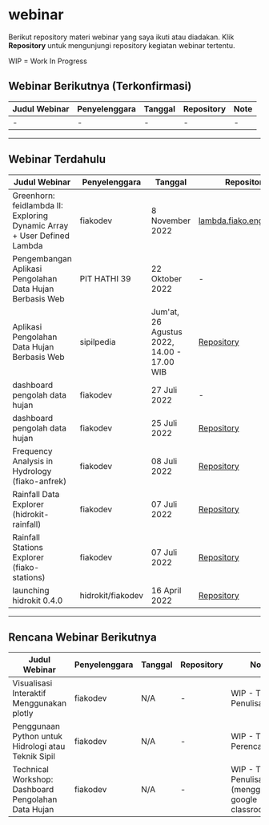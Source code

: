 # webinar
Berikut repository materi webinar yang saya ikuti atau diadakan. Klik **Repository** untuk mengunjungi repository kegiatan webinar tertentu.

WIP = Work In Progress

## Webinar Berikutnya (Terkonfirmasi)

Judul Webinar | Penyelenggara | Tanggal | Repository | Note
--- | --- | --- | --- | ---
\- | - | - | - | -

---

## Webinar Terdahulu

Judul Webinar | Penyelenggara | Tanggal | Repository | Note
--- | --- | --- | --- | ---
Greenhorn: feidlambda II: Exploring Dynamic Array + User Defined Lambda | fiakodev | 8 November 2022 | [lambda.fiako.engineering](https://lambda.fiako.engineering) | -
Pengembangan Aplikasi Pengolahan Data Hujan Berbasis Web | PIT HATHI 39 | 22 Oktober 2022 | - | -
Aplikasi Pengolahan Data Hujan Berbasis Web | sipilpedia | Jum'at, 26 Agustus 2022, 14.00 - 17.00 WIB | [Repository](./sipilpedia#readme) | -
dashboard pengolah data hujan | fiakodev | 27 Juli 2022 | - | dibatalkan
dashboard pengolah data hujan | fiakodev | 25 Juli 2022 | [Repository](./fiakodev/20220725-pengolah-data-hujan#readme) | -
Frequency Analysis in Hydrology (fiako-anfrek) | fiakodev | 08 Juli 2022 | [Repository](./fiakodev/20220707-aplikasi-fiakodev#readme) | demonstrasi/presentasi
Rainfall Data Explorer (hidrokit-rainfall) | fiakodev | 07 Juli 2022 | [Repository](./fiakodev/20220707-aplikasi-fiakodev#readme) | demonstrasi/presentasi
Rainfall Stations Explorer (fiako-stations) | fiakodev | 07 Juli 2022 | [Repository](./fiakodev/20220707-aplikasi-fiakodev#readme) | demonstrasi/presentasi
launching hidrokit 0.4.0 | hidrokit/fiakodev | 16 April 2022 | [Repository](./fiakodev/20220416-hidrokit-0-4-0#readme) | livestream

---

## Rencana Webinar Berikutnya

Judul Webinar | Penyelenggara | Tanggal | Repository | Note
--- | --- | --- | --- | ---
Visualisasi Interaktif Menggunakan plotly | fiakodev | N/A | - | WIP - Tahap Penulisan
Penggunaan Python untuk Hidrologi atau Teknik Sipil | fiakodev | N/A | - | WIP - Tahap Perencanaan 
Technical Workshop: Dashboard Pengolahan Data Hujan | fiakodev | N/A | - | WIP - Tahap Penulisan (menggunakan google classroom)

